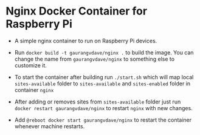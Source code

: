# Nginx Docker Container for Raspberry Pi

- A simple nginx container to run on Raspberry Pi devices.

- Run `docker build -t gaurangvdave/nginx .` to build the image. You can change the name from `gaurangvdave/nginx` to something else to customize it.

- To start the container after building run `./start.sh` which will map local `sites-available` folder to `sites-available` and `sites-enabled` folder in container `nginx`

- After adding or removes sites from `sites-available` folder just run `docker restart gaurangvdave/nginx` to restart `nginx` with new changes.

- Add `@reboot docker start gaurangvdave/nginx` to restart the container whenever machine restarts.
